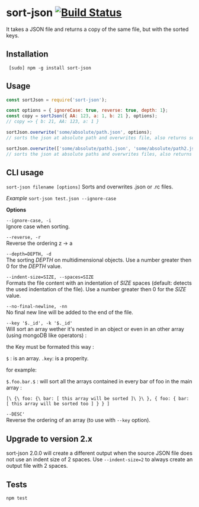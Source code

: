 # sort-json [![Build Status](https://travis-ci.org/kesla/sort-json.svg?branch=master)](https://travis-ci.org/kesla/sort-json)

It takes a JSON file and returns a copy of the same file, but with the sorted keys.

## Installation

` [sudo] npm -g install sort-json`

## Usage

```js
const sortJson = require('sort-json');

const options = { ignoreCase: true, reverse: true, depth: 1};
const copy = sortJson({ AA: 123, a: 1, b: 21 }, options);
// copy => { b: 21, AA: 123, a: 1 }

sortJson.overwrite('some/absolute/path.json', options);
// sorts the json at absolute path and overwrites file, also returns sorted object

sortJson.overwrite(['some/absolute/path1.json', 'some/absolute/path2.json'], options);
// sorts the json at absolute paths and overwrites files, also returns array of sorted objects
```

## CLI usage

`sort-json filename [options]`
Sorts and overwrites .json or .rc files.

_Example_
`sort-json test.json --ignore-case`

 **Options**

`--ignore-case, -i`\
Ignore case when sorting.

`--reverse, -r`\
Reverse the ordering z -> a

`--depth=DEPTH, -d`\
The sorting _DEPTH_ on multidimensional objects.
Use a number greater then 0 for the _DEPTH_ value.

`--indent-size=SIZE, --spaces=SIZE`\
Formats the file content with an indentation of _SIZE_ spaces  (default: detects the used indentation of the file).
Use a number greater then 0 for the _SIZE_ value.

`--no-final-newline, -nn`\
No final new line will be added to the end of the file.

`--key '$._id', -k '$._id'`\
Will sort an array wether it's nested in an object or even in an other array (using mongoDB like operators) :

the Key must be formated this way :

`$` : is an array.
`.key`: is a properity.

for example:

`$.foo.bar.$` : will sort all the arrays contained in every bar of foo in the main array :

`
[\
  {\
    foo: {\
      bar: [ this array will be sorted ]\
    }\
  },
  {
    foo: {
      bar: [ this array will be sorted too ]
    }
  }
]
`


`--DESC'`\
Reverse the ordering of an array (to use with `--key` option).

## Upgrade to version 2.x

sort-json 2.0.0 will create a different output when the source JSON file does not use an indent size of 2 spaces.
Use `--indent-size=2` to always create an output file with 2 spaces.

## Tests

`npm test`
